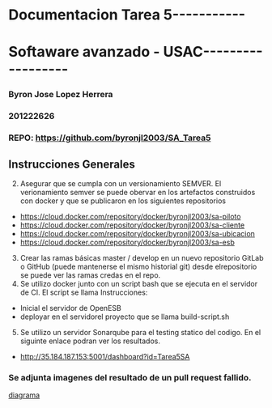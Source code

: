 # Documentacion Tarea 5-----------
# Softaware avanzado - USAC------------------
### Byron Jose Lopez Herrera
### 201222626
### REPO: https://github.com/byronjl2003/SA_Tarea5

## Instrucciones Generales
2. Asegurar que se cumpla con un versionamiento SEMVER.
El verionamiento semver se puede obervar en los artefactos construidos con docker y que se publicaron en los siguientes repositorios
- https://cloud.docker.com/repository/docker/byronjl2003/sa-piloto
- https://cloud.docker.com/repository/docker/byronjl2003/sa-cliente
- https://cloud.docker.com/repository/docker/byronjl2003/sa-ubicacion
- https://cloud.docker.com/repository/docker/byronjl2003/sa-esb
3.  Crear las ramas básicas master / develop en un nuevo repositorio GitLab o GitHub (puede mantenerse el mismo historial git)
desde elrepositorio se puede ver las ramas credas en el repo.
4. Se utilizo docker junto con un script bash que se ejecuta en el servidor de CI. El script se llama
Instrucciones:
- Inicial el servidor de OpenESB
- deployar en el servidorel proyecto que se llama build-script.sh
5. Se utilizo un servidor Sonarqube para el testing statico del codigo. En el siguinte enlace podran ver los resultados.
- http://35.184.187.153:5001/dashboard?id=Tarea5SA

### Se adjunta imagenes del resultado de un pull request fallido.
[diagrama][logo]

[logo]: https://github.com/byronjl2003/SA_Tarea2/blob/master/diagramas/solicitud-servicio.png?raw=true "solicitud de ube"


